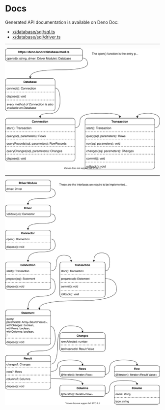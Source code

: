 # Docs

Generated API documentation is available on Deno Doc:

- [x/database/sql/sql.ts](https://doc.deno.land/https/deno.land/x/database/sql.ts)
- [x/database/sql/driver.ts](https://doc.deno.land/https/deno.land/x/database/driver.ts)

---

![](./client.drawio.svg)

---

![](./driver.drawio.svg)
